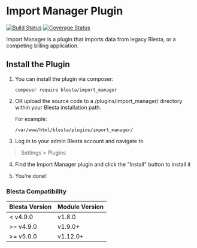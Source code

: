 # Import Manager Plugin

[![Build Status](https://travis-ci.org/blesta/plugin-import_manager.svg?branch=master)](https://travis-ci.org/blesta/plugin-import_manager) [![Coverage Status](https://coveralls.io/repos/github/blesta/plugin-import_manager/badge.svg?branch=master)](https://coveralls.io/github/blesta/plugin-import_manager?branch=master)

Import Manager is a plugin that imports data from legacy Blesta, or a competing billing application.

## Install the Plugin

1. You can install the plugin via composer:

    ```
    composer require blesta/import_manager
    ```

2. OR upload the source code to a /plugins/import_manager/ directory within
your Blesta installation path.

    For example:

    ```
    /var/www/html/blesta/plugins/import_manager/
    ```

3. Log in to your admin Blesta account and navigate to
> Settings > Plugins

4. Find the Import Manager plugin and click the "Install" button to install it

5. You're done!

### Blesta Compatibility

|Blesta Version|Module Version|
|--------------|--------------|
|< v4.9.0|v1.8.0|
|>= v4.9.0|v1.9.0+|
|>= v5.0.0|v1.12.0+|
